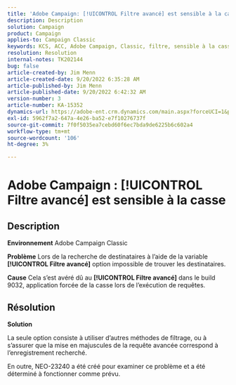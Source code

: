 ```yaml
---
title: 'Adobe Campaign: [!UICONTROL Filtre avancé] est sensible à la casse'
description: Description
solution: Campaign
product: Campaign
applies-to: Campaign Classic
keywords: KCS, ACC, Adobe Campaign, Classic, filtre, sensible à la casse, majuscules, NEO-23240
resolution: Resolution
internal-notes: TK202144
bug: false
article-created-by: Jim Menn
article-created-date: 9/20/2022 6:35:28 AM
article-published-by: Jim Menn
article-published-date: 9/20/2022 6:42:32 AM
version-number: 3
article-number: KA-15352
dynamics-url: https://adobe-ent.crm.dynamics.com/main.aspx?forceUCI=1&pagetype=entityrecord&etn=knowledgearticle&id=83173d65-ae38-ed11-9db1-0022480866ad
exl-id: 5962f7a2-647a-4e26-ba52-e7f10276737f
source-git-commit: 7f0f5035ea7cebd60f6ec7bda9de6225b6c602a4
workflow-type: tm+mt
source-wordcount: '106'
ht-degree: 3%

---
```


# Adobe Campaign : [!UICONTROL Filtre avancé] est sensible à la casse

## Description


<b>Environnement</b>
Adobe Campaign Classic

<b>Problème</b>
Lors de la recherche de destinataires à l’aide de la variable <b>[!UICONTROL Filtre avancé]</b> option impossible de trouver les destinataires.

<b>Cause</b>
Cela s’est avéré dû au <b>[!UICONTROL Filtre avancé]</b> dans le build 9032, application forcée de la casse lors de l’exécution de requêtes.


## Résolution


<b>Solution</b>

La seule option consiste à utiliser d’autres méthodes de filtrage, ou à s’assurer que la mise en majuscules de la requête avancée correspond à l’enregistrement recherché.

En outre, NEO-23240 a été créé pour examiner ce problème et a été déterminé à fonctionner comme prévu.
